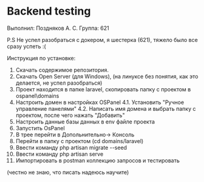 # Backend testing
Выполнил: Поздняков А. С.
Группа: 621

P.S Не успел разобраться с докером, я шестерка (621), тяжело было все сразу успеть :(

Инструкция по установке:
1. Скачать содержимое репозитория.
2. Скачать Open Server (для Windows), (на линуксе без понятия, как это делается, не успел разобраться)
3. Проект находится в папке laravel, скопировать папку с проектом в ospanel\domains
4. Настроить домен в настройках OSPanel
   4.1. Установить "Ручное управление панелями"
   4.2. Написать имя домена и выбрать папку с проектом, после чего нажать "Добавить"
5. Настроить данные базы данных в env файле проекта
6. Запустить OsPanel
7. В трее перейти в Допольнительно-> Консоль
8. Перейти в папку с проектом (cd domains/laravel)
9. Ввести команду php artisan migrate --seed
10. Ввести команду php artisan serve
11. Импортировать в postman коллекцию запросов и тестировать

(честно не знаю, что писать надеюсь научите)
